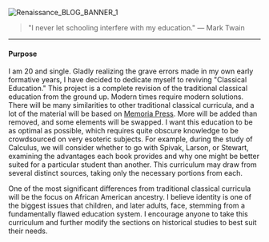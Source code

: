 ![Renaissance_BLOG_BANNER_1](https://github.com/user-attachments/assets/a42d4f12-87df-4702-a33e-da64e9616446)

> "I never let schooling interfere with my education."
> — Mark Twain
___
#### Purpose
I am 20 and single. Gladly realizing the grave errors made in my own early formative years, I have decided to dedicate myself to reviving "Classical Education." This project is a complete revision of the traditional classical education from the ground up. Modern times require modern solutions. There will be many similarities to other traditional classical curricula, and a lot of the material will be based on [Memoria Press](https://www.memoriapress.com/). More will be added than removed, and some elements will be swapped. I want this education to be as optimal as possible, which requires quite obscure knowledge to be crowdsourced on very esoteric subjects. For example, during the study of Calculus, we will consider whether to go with Spivak, Larson, or Stewart, examining the advantages each book provides and why one might be better suited for a particular student than another. This curriculum may draw from several distinct sources, taking only the necessary portions from each.

One of the most significant differences from traditional classical curricula will be the focus on African American ancestry. I believe identity is one of the biggest issues that children, and later adults, face, stemming from a fundamentally flawed education system. I encourage anyone to take this curriculum and further modify the sections on historical studies to best suit their needs.
